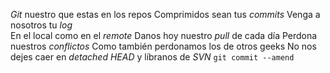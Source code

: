 *Git* nuestro que estas en los repos
Comprimidos sean tus *commits*
Venga a nosotros tu *log*     
En el local como en el *remote*
Danos hoy nuestro *pull* de cada día
Perdona nuestros *conflictos*
Como también perdonamos los de otros geeks
No nos dejes caer en *detached HEAD*
y líbranos de *SVN*
`git commit --amend`

